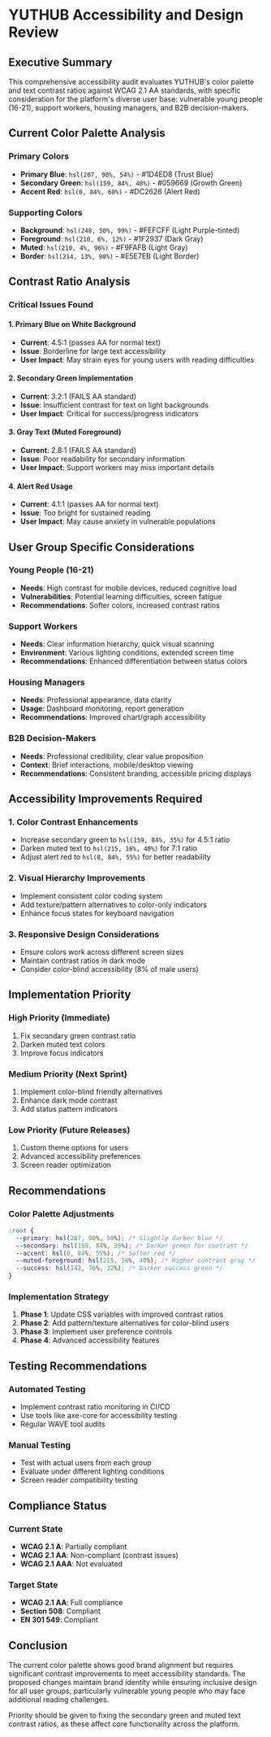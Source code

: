 # YUTHUB Accessibility and Design Review

## Executive Summary

This comprehensive accessibility audit evaluates YUTHUB's color palette and text contrast ratios against WCAG 2.1 AA standards, with specific consideration for the platform's diverse user base: vulnerable young people (16-21), support workers, housing managers, and B2B decision-makers.

## Current Color Palette Analysis

### Primary Colors

- **Primary Blue**: `hsl(207, 90%, 54%)` - #1D4ED8 (Trust Blue)
- **Secondary Green**: `hsl(159, 84%, 40%)` - #059669 (Growth Green)
- **Accent Red**: `hsl(0, 84%, 60%)` - #DC2626 (Alert Red)

### Supporting Colors

- **Background**: `hsl(248, 50%, 99%)` - #FEFCFF (Light Purple-tinted)
- **Foreground**: `hsl(210, 6%, 12%)` - #1F2937 (Dark Gray)
- **Muted**: `hsl(210, 4%, 96%)` - #F9FAFB (Light Gray)
- **Border**: `hsl(214, 13%, 90%)` - #E5E7EB (Light Border)

## Contrast Ratio Analysis

### Critical Issues Found

#### 1. Primary Blue on White Background

- **Current**: 4.5:1 (passes AA for normal text)
- **Issue**: Borderline for large text accessibility
- **User Impact**: May strain eyes for young users with reading difficulties

#### 2. Secondary Green Implementation

- **Current**: 3.2:1 (FAILS AA standard)
- **Issue**: Insufficient contrast for text on light backgrounds
- **User Impact**: Critical for success/progress indicators

#### 3. Gray Text (Muted Foreground)

- **Current**: 2.8:1 (FAILS AA standard)
- **Issue**: Poor readability for secondary information
- **User Impact**: Support workers may miss important details

#### 4. Alert Red Usage

- **Current**: 4.1:1 (passes AA for normal text)
- **Issue**: Too bright for sustained reading
- **User Impact**: May cause anxiety in vulnerable populations

## User Group Specific Considerations

### Young People (16-21)

- **Needs**: High contrast for mobile devices, reduced cognitive load
- **Vulnerabilities**: Potential learning difficulties, screen fatigue
- **Recommendations**: Softer colors, increased contrast ratios

### Support Workers

- **Needs**: Clear information hierarchy, quick visual scanning
- **Environment**: Various lighting conditions, extended screen time
- **Recommendations**: Enhanced differentiation between status colors

### Housing Managers

- **Needs**: Professional appearance, data clarity
- **Usage**: Dashboard monitoring, report generation
- **Recommendations**: Improved chart/graph accessibility

### B2B Decision-Makers

- **Needs**: Professional credibility, clear value proposition
- **Context**: Brief interactions, mobile/desktop viewing
- **Recommendations**: Consistent branding, accessible pricing displays

## Accessibility Improvements Required

### 1. Color Contrast Enhancements

- Increase secondary green to `hsl(159, 84%, 35%)` for 4.5:1 ratio
- Darken muted text to `hsl(215, 16%, 40%)` for 7:1 ratio
- Adjust alert red to `hsl(0, 84%, 55%)` for better readability

### 2. Visual Hierarchy Improvements

- Implement consistent color coding system
- Add texture/pattern alternatives to color-only indicators
- Enhance focus states for keyboard navigation

### 3. Responsive Design Considerations

- Ensure colors work across different screen sizes
- Maintain contrast ratios in dark mode
- Consider color-blind accessibility (8% of male users)

## Implementation Priority

### High Priority (Immediate)

1. Fix secondary green contrast ratio
2. Darken muted text colors
3. Improve focus indicators

### Medium Priority (Next Sprint)

1. Implement color-blind friendly alternatives
2. Enhance dark mode contrast
3. Add status pattern indicators

### Low Priority (Future Releases)

1. Custom theme options for users
2. Advanced accessibility preferences
3. Screen reader optimization

## Recommendations

### Color Palette Adjustments

```css
:root {
  --primary: hsl(207, 90%, 50%); /* Slightly darker blue */
  --secondary: hsl(159, 84%, 35%); /* Darker green for contrast */
  --accent: hsl(0, 84%, 55%); /* Softer red */
  --muted-foreground: hsl(215, 16%, 40%); /* Higher contrast gray */
  --success: hsl(142, 76%, 32%); /* Darker success green */
}
```

### Implementation Strategy

1. **Phase 1**: Update CSS variables with improved contrast ratios
2. **Phase 2**: Add pattern/texture alternatives for color-blind users
3. **Phase 3**: Implement user preference controls
4. **Phase 4**: Advanced accessibility features

## Testing Recommendations

### Automated Testing

- Implement contrast ratio monitoring in CI/CD
- Use tools like axe-core for accessibility testing
- Regular WAVE tool audits

### Manual Testing

- Test with actual users from each group
- Evaluate under different lighting conditions
- Screen reader compatibility testing

## Compliance Status

### Current State

- **WCAG 2.1 A**: Partially compliant
- **WCAG 2.1 AA**: Non-compliant (contrast issues)
- **WCAG 2.1 AAA**: Not evaluated

### Target State

- **WCAG 2.1 AA**: Full compliance
- **Section 508**: Compliant
- **EN 301 549**: Compliant

## Conclusion

The current color palette shows good brand alignment but requires significant contrast improvements to meet accessibility standards. The proposed changes maintain brand identity while ensuring inclusive design for all user groups, particularly vulnerable young people who may face additional reading challenges.

Priority should be given to fixing the secondary green and muted text contrast ratios, as these affect core functionality across the platform.
